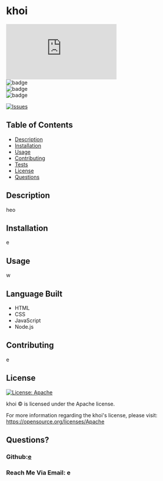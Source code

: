 # khoi
  ![badge](https://img.shields.io/github/languages/top/e/HTML,CSS,JavaScript,Node.js)
  <br> 
  ![badge](https://img.shields.io/github/issues/e/e)
  <br>
  ![badge](https://img.shields.io/github/issues-closed/e/e)
  <br>
  ![badge](https://img.shields.io/github/last-commit/e/e)
  <br>

  [![Issues](https://img.shields.io/github/contributors/e/e)](https://github.com/e/e/graphs/contributors)
## Table of Contents
  
- [Description](#description)
- [Installation](#installation)
- [Usage](#usage)
- [Contributing](#contributions)
- [Tests](#tests)
- [License](#license)
- [Questions](#questions)
  
## Description 
  
heo
  
## Installation 
  
e
  
## Usage 
  
w

## Language Built

* HTML
* CSS
* JavaScript
* Node.js
  
## Contributing 
  
e
  

  
## License
[![License: Apache](https://img.shields.io/badge/license-Apache-yellow)](https://opensource.org/licenses/Apache-2.0)

khoi © is licensed under the Apache license.  

For more information regarding the khoi's license, please visit: 
https://opensource.org/licenses/Apache

  
## Questions?
  
### Github:[e](https://github.com/e)
  
### Reach Me Via Email: e
